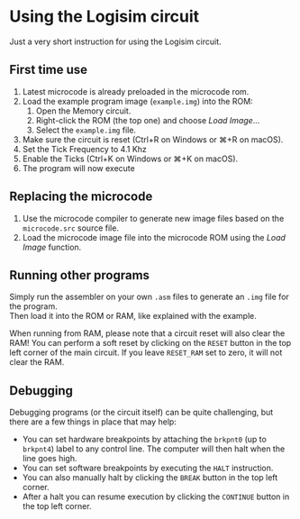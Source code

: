 # Using the Logisim circuit

Just a very short instruction for using the Logisim circuit.

## First time use

1. Latest microcode is already preloaded in the microcode rom.
2. Load the example program image (`example.img`) into the ROM:
   1. Open the Memory circuit.
   2. Right-click the ROM (the top one) and choose *Load Image*...
   3. Select the `example.img` file.
3. Make sure the circuit is reset (Ctrl+R on Windows or ⌘+R on macOS).
4. Set the Tick Frequency to 4.1 Khz
5. Enable the Ticks (Ctrl+K on Windows or ⌘+K on macOS).
6. The program will now execute

## Replacing the microcode

1. Use the microcode compiler to generate new image files based on the `microcode.src` source file.
2. Load the microcode image file into the microcode ROM using the *Load Image* function.

## Running other programs

Simply run the assembler on your own `.asm` files to generate an `.img` file for the program.  
Then load it into the ROM or RAM, like explained with the example.

When running from RAM, please note that a circuit reset will also clear the RAM!
You can perform a soft reset by clicking on the `RESET` button in the top left corner of the main circuit. If you leave `RESET_RAM` set to zero, it will not clear the RAM.

## Debugging

Debugging programs (or the circuit itself) can be quite challenging, but there are a few things in place that may help:

- You can set hardware breakpoints by attaching the `brkpnt0` (up to `brkpnt4`) label to any control line. The computer will then halt when the line goes high.
- You can set software breakpoints by executing the `HALT` instruction.
- You can also manually halt by clicking the `BREAK` button in the top left corner.
- After a halt you can resume execution by clicking the `CONTINUE` button in the top left corner.